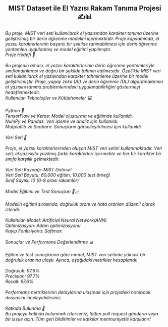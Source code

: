 <h2 align="center">MIST Dataset ile El Yazısı Rakam Tanıma Projesi ✍️📊</h2>

###

<h6 align="left">Bu proje, MIST veri seti kullanılarak el yazısından karakter tanıma üzerine geliştirilmiş bir derin öğrenme modelini içermektedir. Proje kapsamında, el yazısı karakterlerinin başarılı bir şekilde tanınabilmesi için derin öğrenme yöntemleri uygulanmış ve model eğitimi yapılmıştır.<br>Proje Hedefi 🎯<br><br>Bu projenin amacı, el yazısı karakterlerinin derin öğrenme yöntemleriyle sınıflandırılması ve doğru bir şekilde tahmin edilmesidir. Özellikle MIST veri seti kullanılarak el yazısından karakter tahminleme üzerine bir model geliştirilmiştir. Proje, yapay zeka (AI) ve derin öğrenme (DL) algoritmalarının el yazısını tanıma problemlerindeki uygulanabilirliğini göstermeyi hedeflemektedir.<br>Kullanılan Teknolojiler ve Kütüphaneler 💻<br><br>    Python 🐍<br>    TensorFlow ve Keras: Model oluşturma ve eğitimde kullanıldı.<br>    NumPy ve Pandas: Veri işleme ve analiz için kullanıldı.<br>    Matplotlib ve Seaborn: Sonuçların görselleştirilmesi için kullanıldı.<br><br>Veri Seti 📄<br><br>Proje, el yazısı karakterlerinden oluşan MIST veri setini kullanmaktadır. Veri seti, el yazısıyla yazılmış farklı karakterleri içermekte ve her bir karakter bir sınıfa karşılık gelmektedir.<br><br>    Veri Seti Kaynağı: MIST Dataset<br>    Veri Seti Boyutu: 60.000 eğitim, 10.000 test örneği<br>    Sınıf Sayısı: 10 (0-9 arası rakamlar)<br><br>Model Eğitimi ve Test Sonuçları 🧠📈<br><br>Modelin eğitimi sırasında, doğruluk oranı ve hata oranları düzenli olarak izlendi. <br><br>    Kullanılan Model: Artificial Neural Network(ANN)<br>    Optimizasyon: Adam optimizasyonu<br>    Kayıp Fonksiyonu: Softmax<br><br>Sonuçlar ve Performans Değerlendirme 📊<br><br>Eğitim ve test sonuçlarına göre model, MIST veri setinde yüksek bir doğruluk oranına ulaştı. Ayrıca, aşağıdaki metrikler hesaplandı:<br><br>    Doğruluk: 97.6%<br>    Precision: 97.7%<br>    Recall: 97.6%<br><br>Performans metriklerinin detaylarına ulaşmak için projedeki notebook dosyasını inceleyebilirsiniz.<br><br>Katkıda Bulunma 🤝<br>Bu projeye katkıda bulunmak isterseniz, lütfen pull request gönderin veya bir issue açın. Tüm geri bildirimler ve katkılar memnuniyetle karşılanır!</h6>

###